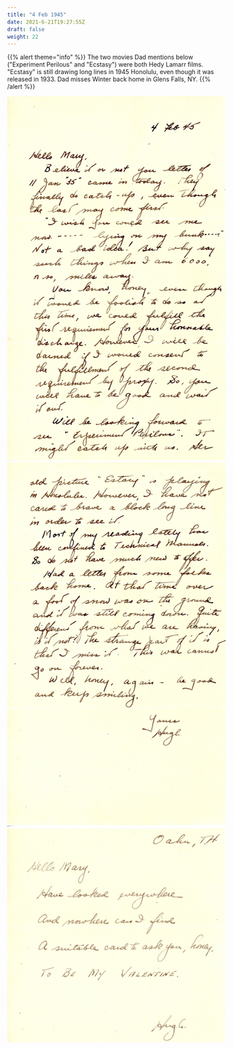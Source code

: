 ```yaml
---
title: "4 Feb 1945"
date: 2021-6-21T19:27:55Z
draft: false
weight: 22
---
```

 {{% alert theme="info" %}} The two movies Dad mentions below ("Experiment Perilous" and "Ecstasy") were both Hedy Lamarr films.  "Ecstasy" is still drawing long lines in 1945 Honolulu, even though it was released in 1933. Dad misses Winter back home in Glens Falls, NY. {{% /alert %}}

![page 1](img057.jpg)
![page 2](img058.jpg)
![page 3](img059.jpg)


